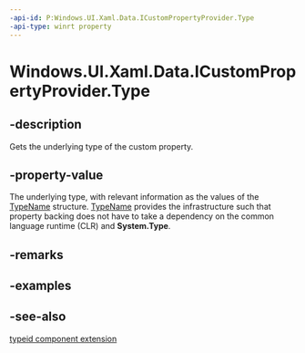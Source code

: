 ```yaml
---
-api-id: P:Windows.UI.Xaml.Data.ICustomPropertyProvider.Type
-api-type: winrt property
---
```


<!-- Property syntax
public Windows.UI.Xaml.Interop.TypeName Type { get; }
-->

# Windows.UI.Xaml.Data.ICustomPropertyProvider.Type

## -description
Gets the underlying type of the custom property.



## -property-value
The underlying type, with relevant information as the values of the [TypeName](../windows.ui.xaml.interop/typename.md) structure. [TypeName](../windows.ui.xaml.interop/typename.md) provides the infrastructure such that property backing does not have to take a dependency on the common language runtime (CLR) and **System.Type**.

## -remarks

## -examples

## -see-also
[typeid component extension](/cpp/windows/typeid-cpp-component-extensions)
